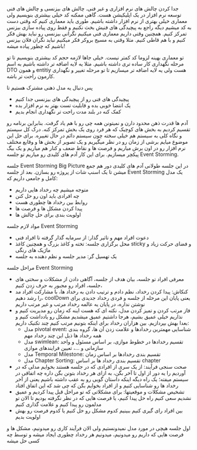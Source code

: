 جدا کردن چالش های نرم افزاری و غیر فنی.
چالش های بیزنسی و چالش های فنی توسعه نرم افزار در یک اپلیکیشن هست. 
گاهی ممکنه کد خیلی بیشتری بنویسیم ولی معماری خیلی بهتری از نرم افزار داشته باشیم. 
طوری باید معماری کنیم که وقتی دست به کد میشیم دیگه راجع به پیچیدگی های فنیش بخث نکنیم و فقط روی پیاده سازی بیزنس تمرکز کنیم. 
همچنین وقتی داریم معماری فنی میکنیم نگرانی بیزنسی رو نباید بهش فکر کنیم و با هم قاطی کنیم. مثلا وقتی به مسیج بروکر فکر میکنیم نباید نگران فلان بیزنس باشیم که چطور پیاده میشه!

تو معماری بهینه لزوما کد کمتر نیست. خیلی جاها لازمه حجم کد بیشتری بنویسیم تا تو مرحله نگهداری کار ساده تری داشته باشیم. مثلا یه لایه اضافه تر داشته باشیم به اسم  DTO و همون entitiy هست ولی یه لایه اضافه تر میسازیم تا تو مرحله تغییر و نگهداری کارمون راحت تر باشه. 

پس دنبال یه مدل ذهنی مشترک هستیم تا
- پیچیدگی های فنی رو از پیچیدگی های بیزنسی جدا کنیم 
- یک انتضا خوبی بده و قابلیت تست بهتر به نرم افزار بده
- کمک کنه در بلند مدت راحت تر نگهداری انجام بدیم

آدم ها قدرت ذهن محدود دارن و نمیتونن همه چی رو با هم یاد گرفت. بنابراین برنامه رو تقسیم کردیم به بخش های کوچیک که هر فرد روی یک بخش تمرکز کنه. 
درک کل سیستم و نگاه کلی به سیستم هم خیلی سخته چون سیستم دائم در حال تغییره. برای حل این موضوع میایم برشی از زمان رو در نظر میگیریم و یک تصویر از بخش ها و وقایع مختلف نرم افزار رو در اون برش میاریم و فرصت ها و نقاط ضعف  و کنار هم میاریم و یک بیگ پیکچر میسازیم. برای این کار آدم های کلیدی رو میاریم تو جلسه Event Storming.

جلسه Event Storming Big Picture
در این جلسه طولانی آدم های کلیدی دور هم جمع میشن تا یک اسنپ شات از پروژه رو بسازن. 
بعد از جلسه Event Storming یک مدل کامل و جامعی داریم که:
- متوجه میشیم چه رخداد هایی داریم 
- چه افرادی باید اون رو حل کنن
- روابط بین رخداد ها چطوری هست
- پیدا کردن مشکل ها و فرصت ها
- اولویت بندی برای حل چالش ها

مواد لازم جلسه Event Storming
- دعوت افراد مهم و تاثیر گذار: از سرمایه گذار گرفته تا افراد فنی
- محل برگزاری جلسه: تخته و کاغذ بزرگ و همچنین کاغذ sticky و فضای حرکت زیاد و ماژیک های رنگی
- یک تهسیل گر: مدیر جلسه و نظم دهنده به جلسه

مراحل جلسه Event Storming
- معرفی افراد تو جلسه، بیان هدف از جلسه، آگاهی دادن از مشکلات و سختی های جلسه، افراد رو مجبور به حرف زدن کنیم، 
- کنکاش: پیدا کردن رخداد، نظم دادم و ترتیب دادن به رخداد ها، با مشارکت افراد مد را رشد دهیم، coolDown یعنی پایان این مرحله از جلسه و فردی رخداد جدیدی برای نوشتن نداره، در پایان یه عالمه رخداد مرتب و غیر مرتب داریم
- فاز مرتب کردن و تمیز کردن مدل، نکته ای که هست اینه که زمان رو مدیریت کنیم و نذاریم خیلی عمیق بشیم، هرجا داشتیم عمیق میشدیم مشکل رو یادداشت کنیم و بعدا بهش بپردازیم. بین هزاران رخداد برای اینکه بتونیم مرتب کنیم چند تکنیک داریم:
	- مدل pivotal event: شناسایی مهمترین رخدادها و علامت زدن آن ها، گروه بندی همه رخداد ها ذیل این چند رخداد مهم
	- مدل swimlean: تقسیم رخدادها در خطوط موازی، بر اساس مسئول و واحد سازمانی و ...، تعیین فرایندهای موازی
	- مدل Temporal Milestone: تقسیم بندی رخدادها بر اساس زمان
	- مدل Chapter Sorting: تقسیم بندی رخداد ها بر اساس chapter
- صحت سنجی فرآیند: از یک سری از افرادی که در جلسه هستند بخوایم مدلی که در آوردیم را یه دور از اول تا آخر بگن، به ازای هر رخداد بتونن بگن داره چه اتفاقی در سیستم میفته؛ یک راه دیگه اینکه داستان گویی رو به عقب داشته باشیم یعنی از آخر رخداد ها رو شناسایی کنیم و از افراد بخوایم بگن که چی شد که این اتفاق افتاد
- تشخیص مشکلات و موقعیتها: برای مشکلاتی که تو مراحل قبل پیدا کردیم و عمیق نشدیم سعی کنیم راه حل پیدا کنیم، یا فرصت هایی که در نظر نگرفته بودیم تا الان تو مدلمون رو پیدا کنیم و علامت گذاری کنیم
- بین افراد رای گیری کنیم ببینیم کدوم مشکل رو حل کنیم یا کدوم فرصت رو بهش اولویت بدیم 

اول جلسه هیچی در مورد مدل نمیدونستیم ولی الان فرآیند کاری رو میدونیم، مشکل ها و فرصت هایی که داریم رو میدونیم، میدونیم هر رخداد چطوری ایجاد میشه و توسط چه کسی حل میشه 







